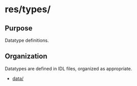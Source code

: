 # res/types/

## Purpose

Datatype definitions.


## Organization

Datatypes are defined in IDL files, organized as appropriate. 

- [data/](data/README.md)

